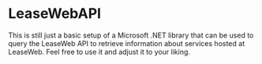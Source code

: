 # LeaseWebAPI

This is still just a basic setup of a Microsoft .NET library that can be used to query the LeaseWeb API to retrieve information about services hosted at LeaseWeb. Feel free to use it and adjust it to your liking.
